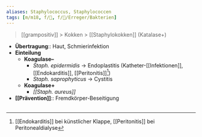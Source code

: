 ```yaml
---
aliases: Staphylococcus, Staphylococcen
tags: [m/m18, f/🦠, f/🦠/Erreger/Bakterien]
---
```

> [[grampositiv]] > Kokken > [[Staphylokokken]] (Katalase+)
- **Übertragung**:: Haut, Schmierinfektion
- **Einteilung**
	- **Koagulase–**
		- *Staph. epidermidis* → Endoplastitis (Katheter-[[Infektionen]], [[Endokarditis]], [[Peritonitis]][^1])
		- *Staph. saprophyticus* → Cystitis
	- **Koagulase+**
		- *[[Staph. aureus]]*
- **[[Prävention]]**:: Fremdkörper-Beseitigung

## 
[^1]: [[Endokarditis]] bei künstlicher Klappe, [[Peritonitis]] bei Peritonealdialyse
